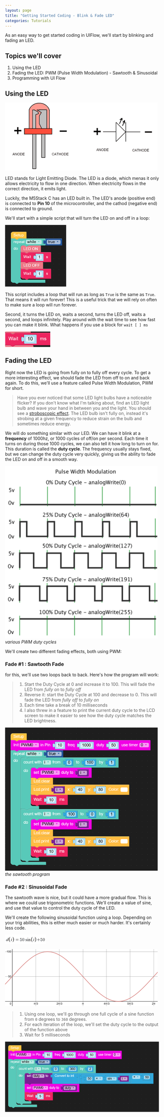 ```yaml
---
layout: page
title: "Getting Started Coding - Blink & Fade LED"
categories: Tutorials
---
```


As an easy way to get started coding in UIFlow, we'll start by blinking and fading an LED.

## Topics we'll cover

1. Using the LED
2. Fading the LED: PWM (Pulse Width Modulation) - Sawtooth & Sinusoidal
3. Programming with UI Flow

## Using the LED

![LED](../img/LED.png)

LED stands for Light Emitting Diode. The LED is a diode, which menas it only allows electricity to flow in one direction. When electricity flows in the correct direction, it emits light.

Luckily, the M5Stack C has an LED built in. The LED's anode (positive end) is connected to **Pin 10** of the microcontroller, and the cathod (negative end) is connected to ground.

We'll start with a simple script that will turn the LED on and off in a loop:

![LED](../img/LED-Blink.png)

This script includes a loop that will run as long as `True` is the same as `True`. That means it will run forever! This is a useful trick that we will rely on often to make sure a loop will run forever.

Second, it turns the LED on, waits a second, turns the LED off, waits a second, and loops infinitely. Play around with the wait time to see how fast you can make it blink. What happens if you use a block for `wait [ ] ms`

![LED](../img/LED-Blink-Wait.png)

## Fading the LED

Right now the LED is going from fully on to fully off every cycle. To get a more interesting effect, we should fade the LED from off to on and back again. To do this, we'll use a feature called Pulse Width Modulation, PWM for short.

> Have you ever noticed that some LED light bulbs have a noticeable flicker? If you don't know what I'm talking about, find an LED light bulb and wave your hand in between you and the light. You should see a [stroboscopic effect](https://en.wikipedia.org/wiki/Stroboscopic_effect_(lighting)). The LED bulb isn't fully on, instead it's strobing at a given frequency to reduce strain on the bulb and sometimes reduce energy.

We will do something similar with our LED. We can have it blink at a **frequency** of 1000hz, or 1000 cycles of off/on per second. Each time it turns on during those 1000 cycles, we can also tell it how long to turn on for. This duration is called the **duty cycle**. The frequency usually stays fixed, but we can change the duty cycle very quickly, giving us the ability to fade the LED on and off in a smooth way.

![LED](../img/pwm.png)
*various PWM duty cycles*

We'll create two different fading effects, both using PWM:

### Fade #1 : Sawtooth Fade

for this, we'll use two loops back to back. Here's how the program will work:

> 1. Start the Duty Cycle at 0 and increase it to 100. This will fade the LED from *fully on* to *fully off*
> 2. Reverse it: start the Duty Cycle at 100 and decrease to 0. This will fade the LED from *fully off* to *fully on*
> 3. Each time take a break of 10 milliseconds
> 4. I also threw in a feature to print the current duty cycle to the LCD screen to make it easier to see how the duty cycle matches the LED brightness.

![pwm sawtooth](../img/pwm-sawtooth.png)
*the sawtooth program*

### Fade #2 : Sinusoidal Fade

The sawtooth wave is nice, but it could have a more gradual flow. This is where we could use trigonometric functions. We'll create a value of sine, and use that value to control the duty cycle of the LED.

We'll create the following sinusoidal function using a loop. Depending on your trig abilities, this is either much easier or much harder. It's certainly less code.

![sine function](../img/pwm-sine-function.png)

![sine function](../img/pwm-sine-wave.png)


> 1. Using one loop, we'll go through one full cycle of a sine function from `0` degrees to `360` degrees.
> 2. For each iteration of the loop, we'll set the duty cycle to the output of the function above
> 3. Wait for 5 milliseconds

![sine function](../img/pwm-sine.png)

